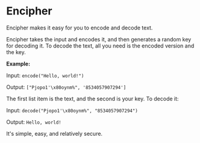 # Encipher

Encipher makes it easy for you to encode and decode text.

Encipher takes the input and encodes it, and then generates a random key for decoding it. To decode the text, all you need is the encoded version and the key.

**Example:**

Input: `encode("Hello, world!")`

Output: `["Pjopo1'\x80oynm%", '8534057907294']`

The first list item is the text, and the second is your key. To decode it:

Input: `decode("Pjopo1'\x80oynm%", "8534057907294")`

Output: `Hello, world!`

It's simple, easy, and relatively secure.
